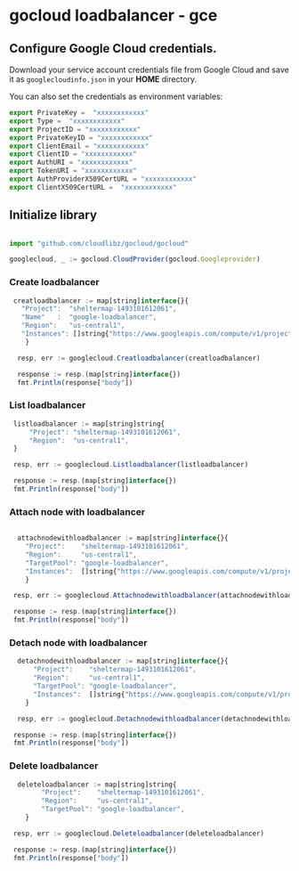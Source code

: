 # gocloud loadbalancer - gce

## Configure Google Cloud credentials.

Download your service account credentials file from Google Cloud and save it as `googlecloudinfo.json` in your <b>HOME</b> directory.

You can also set the credentials as environment variables:
```js
export PrivateKey =  "xxxxxxxxxxxx"
export Type =  "xxxxxxxxxxxx"
export ProjectID = "xxxxxxxxxxxx"
export PrivateKeyID = "xxxxxxxxxxxx"
export ClientEmail = "xxxxxxxxxxxx"
export ClientID = "xxxxxxxxxxxx"
export AuthURI = "xxxxxxxxxxxx"
export TokenURI = "xxxxxxxxxxxx"
export AuthProviderX509CertURL = "xxxxxxxxxxxx"
export ClientX509CertURL =  "xxxxxxxxxxxx"
```

## Initialize library

```js

import "github.com/cloudlibz/gocloud/gocloud"

googlecloud, _ := gocloud.CloudProvider(gocloud.Googleprovider)
```

### Create loadbalancer

```js
 creatloadbalancer := map[string]interface{}{
   "Project":  "sheltermap-1493101612061",
   "Name"   :  "google-loadbalancer",
   "Region":   "us-central1",
   "Instances": []string{"https://www.googleapis.com/compute/v1/projects/sheltermap-1493101612061/zones/us-central1-b/instances/instance-1"},
	}

  resp, err := googlecloud.Creatloadbalancer(creatloadbalancer)

  response := resp.(map[string]interface{})
  fmt.Println(response["body"])

  ```

### List loadbalancer

```js
 listloadbalancer := map[string]string{
     "Project": "sheltermap-1493101612061",
     "Region":  "us-central1",
 }

 resp, err := googlecloud.Listloadbalancer(listloadbalancer)

 response := resp.(map[string]interface{})
 fmt.Println(response["body"])
```

### Attach node with loadbalancer

```js

  attachnodewithloadbalancer := map[string]interface{}{
	"Project":    "sheltermap-1493101612061",
	"Region":     "us-central1",
	"TargetPool": "google-loadbalancer",
	"Instances":  []string{"https://www.googleapis.com/compute/v1/projects/sheltermap-1493101612061/zones/us-central1-b/instances/instance-2"},
	}

 resp, err := googlecloud.Attachnodewithloadbalancer(attachnodewithloadbalancer)

 response := resp.(map[string]interface{})
 fmt.Println(response["body"])
```

### Detach node with loadbalancer

```js
  detachnodewithloadbalancer := map[string]interface{}{
      "Project":    "sheltermap-1493101612061",
      "Region":     "us-central1",
      "TargetPool": "google-loadbalancer",
      "Instances":  []string{"https://www.googleapis.com/compute/v1/projects/sheltermap-1493101612061/zones/us-central1-b/instances/instance-2"},
	}

  resp, err := googlecloud.Detachnodewithloadbalancer(detachnodewithloadbalancer)

 response := resp.(map[string]interface{})
 fmt.Println(response["body"])
```

### Delete loadbalancer
```js
  deleteloadbalancer := map[string]string{
		"Project":    "sheltermap-1493101612061",
		"Region":     "us-central1",
		"TargetPool": "google-loadbalancer",
	}

 resp, err := googlecloud.Deleteloadbalancer(deleteloadbalancer)

 response := resp.(map[string]interface{})
 fmt.Println(response["body"])
```